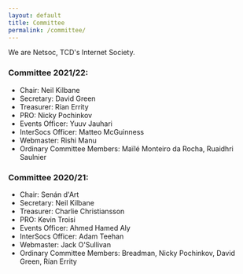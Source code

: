 ```yaml
---
layout: default
title: Committee
permalink: /committee/
---
```

We are Netsoc, TCD's Internet Society.

### Committee 2021/22:

- Chair: Neil Kilbane
- Secretary: David Green
- Treasurer: Rían Errity
- PRO: Nicky Pochinkov
- Events Officer: Yuuv Jauhari
- InterSocs Officer: Matteo McGuinness
- Webmaster: Rishi Manu
- Ordinary Committee Members: Maïlé Monteiro da Rocha, Ruaidhri Saulnier

### Committee 2020/21:

- Chair: Senán d'Art
- Secretary: Neil Kilbane
- Treasurer: Charlie Christiansson
- PRO: Kevin Troisi
- Events Officer: Ahmed Hamed Aly
- InterSocs Officer: Adam Teehan
- Webmaster: Jack O'Sullivan
- Ordinary Committee Members: Breadman, Nicky Pochinkov, David Green, Rían Errity

<!-- You can view previous committees [here](previous-committees). -->
